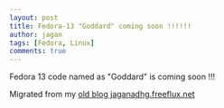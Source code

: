 ```yaml
---
layout: post
title: Fedora-13 "Goddard" coming soon !!!!!!
author: jagan
tags: [Fedora, Linux]
comments: true
---
```

Fedora 13 code named as "Goddard" is coming soon !!!


Migrated from my [old blog jaganadhg.freeflux.net](https://web.archive.org/web/20160323193721/http://jaganadhg.freeflux.net/blog)

